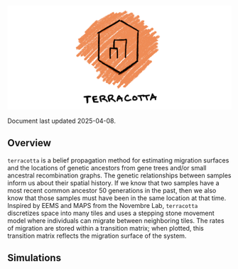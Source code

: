 ![Logo](../assets/20241202/logo.png)

Document last updated 2025-04-08.

## Overview

`terracotta` is a belief propagation method for estimating migration surfaces and the locations of genetic ancestors from gene trees and/or small ancestral recombination graphs. The genetic relationships between samples inform us about their spatial history. If we know that two samples have a most recent common ancestor 50 generations in the past, then we also know that those samples must have been in the same location at that time. Inspired by EEMS and MAPS from the Novembre Lab, `terracotta` discretizes space into many tiles and uses a stepping stone movement model where individuals can migrate between neighboring tiles. The rates of migration are stored within a transition matrix; when plotted, this transition matrix reflects the migration surface of the system.

## Simulations